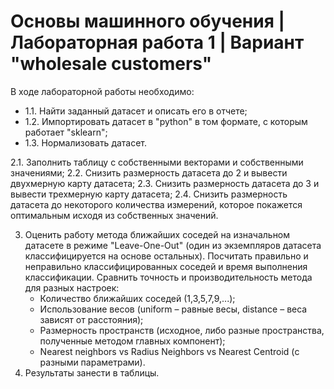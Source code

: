 # Основы машинного обучения | Лабораторная работа 1 | Вариант "wholesale customers"

В ходе лабораторной работы необходимо:
- 1.1. Найти заданный датасет и описать его в отчете;
- 1.2. Импортировать датасет в "python" в том формате, с которым работает "sklearn";
- 1.3. Нормализовать датасет.

2.1. Заполнить таблицу с собственными векторами и собственными значениями;
2.2. Снизить размерность датасета до 2 и вывести двухмерную карту датасета;
2.3. Снизить размерность датасета до 3 и вывести трехмерную карту датасета;
2.4. Снизить размерность датасета до некоторого количества измерений, которое покажется оптимальным исходя из собственных значений.

3. Оценить работу метода ближайших соседей на изначальном датасете в режиме "Leave-One-Out" (один из экземпляров датасета классифицируется на основе остальных). Посчитать правильно и неправильно классифицированных соседей и время выполнения классификации. Сравнить точность и производительность метода для разных настроек:
    - Количество ближайших соседей (1,3,5,7,9,...);
    - Использование весов (uniform – равные весы, distance – веса зависят от расстояния);
    - Размерность пространств (исходное, либо разные пространства, полученные методом главных компонент);
    - Nearest neighbors vs Radius Neighbors vs Nearest Centroid (с разными параметрами).
4. Результаты занести в таблицы.
